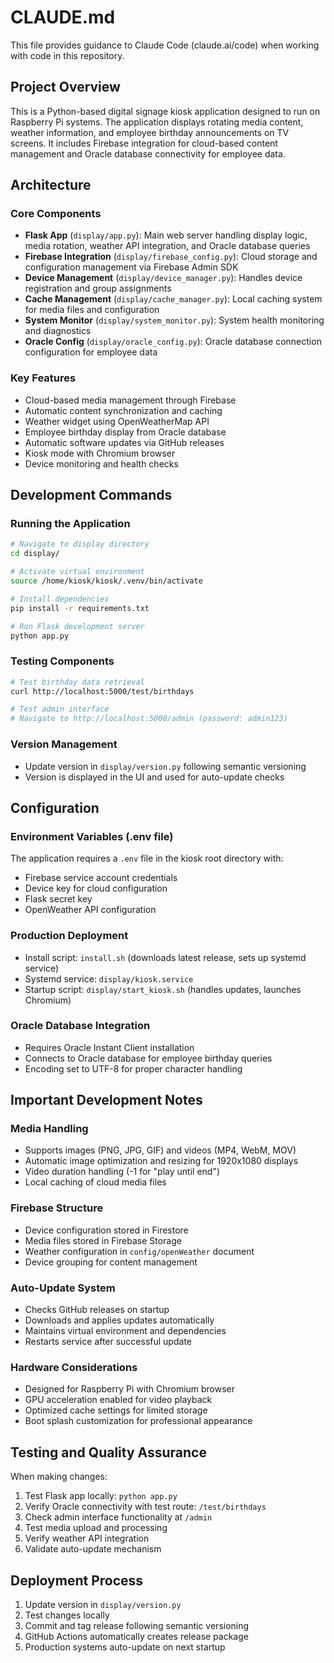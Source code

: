 # CLAUDE.md

This file provides guidance to Claude Code (claude.ai/code) when working with code in this repository.

## Project Overview

This is a Python-based digital signage kiosk application designed to run on Raspberry Pi systems. The application displays rotating media content, weather information, and employee birthday announcements on TV screens. It includes Firebase integration for cloud-based content management and Oracle database connectivity for employee data.

## Architecture

### Core Components
- **Flask App** (`display/app.py`): Main web server handling display logic, media rotation, weather API integration, and Oracle database queries
- **Firebase Integration** (`display/firebase_config.py`): Cloud storage and configuration management via Firebase Admin SDK
- **Device Management** (`display/device_manager.py`): Handles device registration and group assignments
- **Cache Management** (`display/cache_manager.py`): Local caching system for media files and configuration
- **System Monitor** (`display/system_monitor.py`): System health monitoring and diagnostics
- **Oracle Config** (`display/oracle_config.py`): Oracle database connection configuration for employee data

### Key Features
- Cloud-based media management through Firebase
- Automatic content synchronization and caching
- Weather widget using OpenWeatherMap API
- Employee birthday display from Oracle database
- Automatic software updates via GitHub releases
- Kiosk mode with Chromium browser
- Device monitoring and health checks

## Development Commands

### Running the Application
```bash
# Navigate to display directory
cd display/

# Activate virtual environment
source /home/kiosk/kiosk/.venv/bin/activate

# Install dependencies
pip install -r requirements.txt

# Run Flask development server
python app.py
```

### Testing Components
```bash
# Test birthday data retrieval
curl http://localhost:5000/test/birthdays

# Test admin interface
# Navigate to http://localhost:5000/admin (password: admin123)
```

### Version Management
- Update version in `display/version.py` following semantic versioning
- Version is displayed in the UI and used for auto-update checks

## Configuration

### Environment Variables (.env file)
The application requires a `.env` file in the kiosk root directory with:
- Firebase service account credentials
- Device key for cloud configuration
- Flask secret key
- OpenWeather API configuration

### Production Deployment
- Install script: `install.sh` (downloads latest release, sets up systemd service)
- Systemd service: `display/kiosk.service`
- Startup script: `display/start_kiosk.sh` (handles updates, launches Chromium)

### Oracle Database Integration
- Requires Oracle Instant Client installation
- Connects to Oracle database for employee birthday queries
- Encoding set to UTF-8 for proper character handling

## Important Development Notes

### Media Handling
- Supports images (PNG, JPG, GIF) and videos (MP4, WebM, MOV)
- Automatic image optimization and resizing for 1920x1080 displays
- Video duration handling (-1 for "play until end")
- Local caching of cloud media files

### Firebase Structure
- Device configuration stored in Firestore
- Media files stored in Firebase Storage
- Weather configuration in `config/openWeather` document
- Device grouping for content management

### Auto-Update System
- Checks GitHub releases on startup
- Downloads and applies updates automatically
- Maintains virtual environment and dependencies
- Restarts service after successful update

### Hardware Considerations
- Designed for Raspberry Pi with Chromium browser
- GPU acceleration enabled for video playback
- Optimized cache settings for limited storage
- Boot splash customization for professional appearance

## Testing and Quality Assurance

When making changes:
1. Test Flask app locally: `python app.py`
2. Verify Oracle connectivity with test route: `/test/birthdays`
3. Check admin interface functionality at `/admin`
4. Test media upload and processing
5. Verify weather API integration
6. Validate auto-update mechanism

## Deployment Process

1. Update version in `display/version.py`
2. Test changes locally
3. Commit and tag release following semantic versioning
4. GitHub Actions automatically creates release package
5. Production systems auto-update on next startup